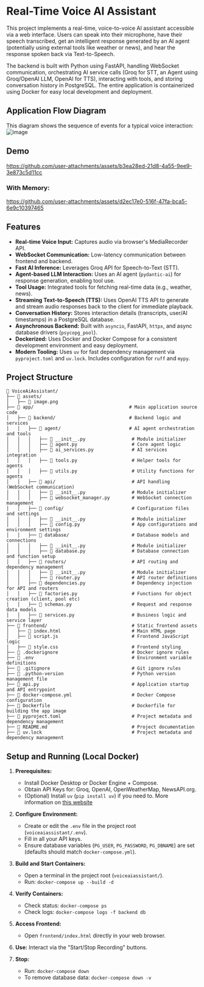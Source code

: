 # Real-Time Voice AI Assistant

This project implements a real-time, voice-to-voice AI assistant accessible via a web interface. Users can speak into their microphone, have their speech transcribed, get an intelligent response generated by an AI agent (potentially using external tools like weather or news), and hear the response spoken back via Text-to-Speech.

The backend is built with Python using FastAPI, handling WebSocket communication, orchestrating AI service calls (Groq for STT, an Agent using Groq/OpenAI LLM, OpenAI for TTS), interacting with tools, and storing conversation history in PostgreSQL. The entire application is containerized using Docker for easy local development and deployment.

## Application Flow Diagram

This diagram shows the sequence of events for a typical voice interaction:
![image](https://github.com/user-attachments/assets/195a0c1e-59e2-4c0f-a973-b8d645f4bbfc)

## Demo

https://github.com/user-attachments/assets/b3ea28ed-21d8-4a55-9ee9-3e873c5d11cc
### With Memory:

https://github.com/user-attachments/assets/d2ec17e0-516f-47fa-bca5-6e9c10397465

## Features

* **Real-time Voice Input:** Captures audio via browser's MediaRecorder API.
* **WebSocket Communication:** Low-latency communication between frontend and backend.
* **Fast AI Inference:** Leverages Groq API for Speech-to-Text (STT).
* **Agent-based LLM Interaction:** Uses an AI agent (`pydantic-ai`) for response generation, enabling tool use.
* **Tool Usage:** Integrated tools for fetching real-time data (e.g., weather, news).
* **Streaming Text-to-Speech (TTS):** Uses OpenAI TTS API to generate and stream audio responses back to the client for immediate playback.
* **Conversation History:** Stores interaction details (transcripts, user/AI timestamps) in a PostgreSQL database.
* **Asynchronous Backend:** Built with `asyncio`, FastAPI, `httpx`, and async database drivers (`psycopg_pool`).
* **Dockerized:** Uses Docker and Docker Compose for a consistent development environment and easy deployment.
* **Modern Tooling:** Uses `uv` for fast dependency management via `pyproject.toml` and `uv.lock`. Includes configuration for `ruff` and `mypy`.

## Project Structure

```text
📁 VoiceAiAssistant/
├── 📁 assets/
│   ├── 📝 image.png 
├── 📁 app/                                   # Main application source code
│   ├── 📁 backend/                           # Backend logic and services
│   │   ├── 📁 agent/                         # AI agent orchestration and tools
│   │   │   ├── 📝 __init__.py                 # Module initializer
│   │   │   ├── 📝 agent.py                    # Core agent logic
│   │   │   ├── 📝 ai_services.py              # AI services integration
│   │   │   ├── 📝 tools.py                    # Helper tools for agents
│   │   │   ├── 📝 utils.py                    # Utility functions for agents
│   │   ├── 📁 api/                            # API handling (WebSocket communication)
│   │   │   ├── 📝 __init__.py                 # Module initializer
│   │   │   ├── 📝 websocket_manager.py        # WebSocket connection management
│   │   ├── 📁 config/                         # Configuration files and settings
│   │   │   ├── 📝 __init__.py                 # Module initializer
│   │   │   ├── 📝 config.py                   # App configurations and environment settings
│   │   ├── 📁 database/                       # Database models and connections
│   │   │   ├── 📝 __init__.py                 # Module initializer
│   │   │   ├── 📝 database.py                 # Database connection and function setup
│   │   ├── 📁 routers/                        # API routing and dependency management
│   │   │   ├── 📝 __init__.py                 # Module initializer
│   │   │   ├── 📝 router.py                   # API router definitions
│   │   ├── 📝 dependencies.py                 # Dependency injection for API and routers
│   │   ├── 📝 factories.py                    # Functions for object creation (client, pool etc)
│   │   ├── 📝 schemas.py                      # Request and response data models
│   │   ├── 📝 services.py                     # Business logic and service layer
├── 📁 frontend/                               # Static frontend assets
│   ├── 📝 index.html                          # Main HTML page
│   ├── 📝 script.js                           # Frontend JavaScript logic
│   ├── 📝 style.css                           # Frontend styling
├── 📝 .dockerignore                           # Docker ignore rules
├── 📝 .env                                    # Environment variable definitions
├── 📝 .gitignore                              # Git ignore rules
├── 📝 .python-version                         # Python version management file
├── 📝 api.py                                  # Application startup and API entrypoint
├── 📝 docker-compose.yml                      # Docker Compose configuration
├── 📝 Dockerfile                              # Dockerfile for building the app image
├── 📝 pyproject.toml                          # Project metadata and dependency management
├── 📝 README.md                               # Project documentation
├── 📝 uv.lock                                 # Project metadata and dependency management
```

## Setup and Running (Local Docker)

1.  **Prerequisites:**
    * Install Docker Desktop or Docker Engine + Compose.
    * Obtain API Keys for: Groq, OpenAI, OpenWeatherMap, NewsAPI.org.
    * (Optional) Install `uv` (`pip install uv`) if you need to. More information on [this website](https://docs.astral.sh/uv/getting-started/installation/)
    
2.  **Configure Environment:**
    * Create or edit the `.env` file in the project root (`voiceaiassistant/.env`).
    * Fill in all your API keys.
    * Ensure database variables (`PG_USER`, `PG_PASSWORD`, `PG_DBNAME`) are set (defaults should match `docker-compose.yml`).


3.  **Build and Start Containers:**
    * Open a terminal in the project root (`voiceaiassistant/`).
    * Run: `docker-compose up --build -d`

4.  **Verify Containers:**
    * Check status: `docker-compose ps`
    * Check logs: `docker-compose logs -f backend db`

5.  **Access Frontend:**
    * Open `frontend/index.html` directly in your web browser.

6.  **Use:** Interact via the "Start/Stop Recording" buttons.

7.  **Stop:**
    * Run: `docker-compose down`
    * To remove database data: `docker-compose down -v`


